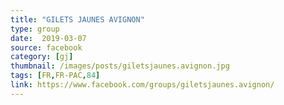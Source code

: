 ```yaml
---
title: "GILETS JAUNES AVIGNON"
type: group
date:  2019-03-07
source: facebook
category: [gj]
thumbnail: /images/posts/giletsjaunes.avignon.jpg
tags: [FR,FR-PAC,84]
link: https://www.facebook.com/groups/giletsjaunes.avignon/
---
```

